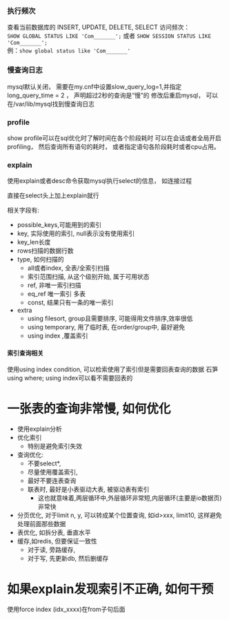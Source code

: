 
### 执行频次
查看当前数据库的 INSERT, UPDATE, DELETE, SELECT 访问频次：  
`SHOW GLOBAL STATUS LIKE 'Com_______';` 或者 `SHOW SESSION STATUS LIKE 'Com_______';`  
例：`show global status like 'Com_______'`

### 慢查询日志
mysql默认关闭， 需要在my.cnf中设置slow_query_log=1,并指定long_query_time = 2 ， 声明超过2秒的查询是“慢”的
修改后重启mysql， 可以在/var/lib/mysql找到慢查询日志

### profile
show profile可以在sql优化时了解时间在各个阶段耗时
可以在会话或者全局开启profiling， 然后查询所有语句的耗时， 或者指定语句各阶段耗时或者cpu占用。

### explain
使用explain或者desc命令获取mysql执行select的信息， 如连接过程

直接在select头上加上explain就行

相关字段有:
- possible_keys,可能用到的索引
- key, 实际使用的索引, null表示没有使用索引
- key_len长度
- rows扫描的数据行数
- type, 如何扫描的
	- all或者index, 全表/全索引扫描
	- 索引范围扫描, 从这个级别开始, 属于可用状态
	- ref, 非唯一索引扫描
	- eq_ref 唯一索引 多表
	- const, 结果只有一条的唯一索引
- extra
	- using filesort, group且需要排序, 可能得用文件排序,效率很低
	- using temporary, 用了临时表, 在order/group中, 最好避免
	- using index ,覆盖索引


#### 索引查询相关
使用using index condition, 可以检索使用了索引但是需要回表查询的数据
石笋using where; using index可以看不需要回表的

# 一张表的查询非常慢, 如何优化
- 使用explain分析
- 优化索引
	- 特别是避免索引失效
- 查询优化:
	- 不要select*, 
	- 尽量使用覆盖索引, 
	- 最好不要连表查询
	- 联表时, 最好是小表驱动大表, 被驱动表有索引
		- 这也就意味着,两层循环中,外层循环非常短,内层循环(主要是io数据页)非常快
- 分页优化, 对于limit n, y, 可以转成某个位置查询, 如id>xxx, limit10, 这样避免处理前面那些数据
- 表优化, 如拆分表, 垂直水平
- 缓存,如redis, 但要保证一致性
	- 对于读, 旁路缓存, 
	- 对于写, 先更新db, 然后删缓存
# 如果explain发现索引不正确, 如何干预
使用force index (idx_xxxx)在from子句后面